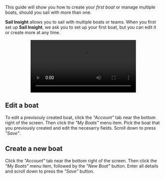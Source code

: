This guide will show you how to create your *first boat* or manage multiple boats, should you sail with more than one.

**Sail Insight** allows you to sail with multiple boats or teams. When you first set up **Sail Insight**, we ask you to set up your first boat, but you can edit it or create more at any time.

<video
  controls
  src="https://sapsailing-documentation.s3.eu-west-1.amazonaws.com/SailInsight/Boats+and+Team+Creation+%5BrbdmoTf7w64%5D.webm"
  type="video/webm"
  style="display:block;margin:1rem auto;max-width:100%;width:340px;height:auto;">
  Your browser does not support the video tag.
</video>

## Edit a boat
To edit a previsouly created boat, click the *"Account"* tab near the bottom right of the screen. Then click the *"My Boats"* menu item. Pick the boat that you previously created and edit the necesarry fields. Scroll down to press *"Save"*.

## Create a new boat
Click the *"Account"* tab near the bottom right of the screen. Then click the *"My Boats"* menu item, followed by the *"New Boat"* button. Enter all details and scroll down to press the *"Save"* button.